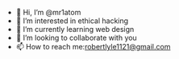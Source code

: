- 👋 Hi, I’m @mr1atom
- 👀 I’m interested in ethical hacking
- 🌱 I’m currently learning web design
- 💞️ I’m looking to collaborate with you
- 📫 How to reach me:robertlyle1121@gmail.com

<!---
mr1atom/mr1atom is a ✨ special ✨ repository because its `README.md` (this file) appears on your GitHub profile.
You can click the Preview link to take a look at your changes.
--->
